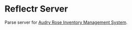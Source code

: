 # Reflectr Server

Parse server for [Audry Rose Inventory Management System](http://app.loveaudryrose.com).